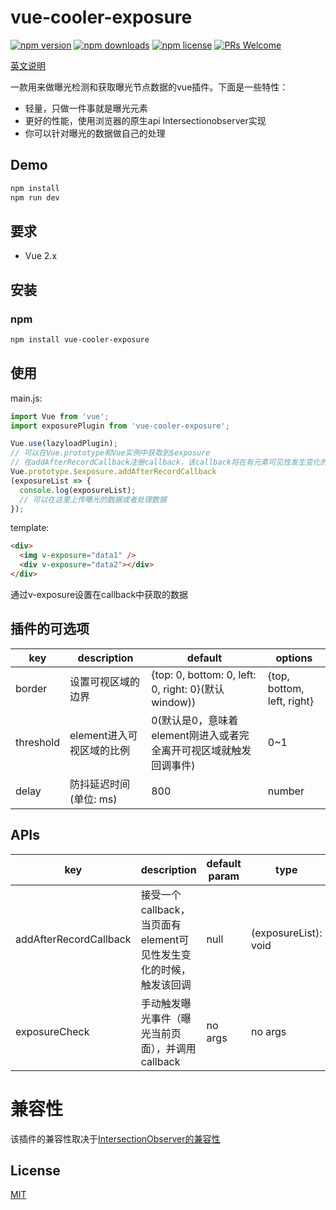 # vue-cooler-exposure

[![npm version](https://img.shields.io/npm/v/vue-cooler-exposure.svg?style=flat-square)](https://www.npmjs.com/package/vue-cooler-exposure)
[![npm downloads](https://img.shields.io/npm/dm/vue-cooler-exposure.svg?style=flat-square)](https://www.npmjs.com/package/vue-cooler-exposure)
[![npm license](https://img.shields.io/npm/l/vue-cooler-exposure?style=flat-square)](https://www.npmjs.com/package/vue-cooler-exposure)
[![PRs Welcome](https://img.shields.io/badge/PRs-welcome-brightgreen.svg?style=flat-square)](http://makeapullrequest.com)

[英文说明](./README.md)

一款用来做曝光检测和获取曝光节点数据的vue插件。下面是一些特性：
- 轻量，只做一件事就是曝光元素
- 更好的性能，使用浏览器的原生api Intersectionobserver实现
- 你可以针对曝光的数据做自己的处理

## Demo
```bash
npm install
npm run dev
```

## 要求
- Vue 2.x


## 安装
### npm
```bash
npm install vue-cooler-exposure
```


## 使用
main.js:
```javascript
import Vue from 'vue';
import exposurePlugin from 'vue-cooler-exposure';

Vue.use(lazyloadPlugin);
// 可以在Vue.prototype和Vue实例中获取到$exposure
// 在addAfterRecordCallback注册callback，该callback将在有元素可见性发生变化的时候被调用
Vue.prototype.$exposure.addAfterRecordCallback
(exposureList => {
  console.log(exposureList);
  // 可以在这里上传曝光的数据或者处理数据
});
```

template:
```html
<div>
  <img v-exposure="data1" />
  <div v-exposure="data2"></div>
</div>
```
通过v-exposure设置在callback中获取的数据


## 插件的可选项
|key|description|default|options|
|---|-----------|-------|-------|
|border|设置可视区域的边界|{top: 0, bottom: 0, left: 0, right: 0}(默认window))|{top, bottom, left, right}|
|threshold|element进入可视区域的比例|0(默认是0，意味着element刚进入或者完全离开可视区域就触发回调事件)|0~1|
|delay|防抖延迟时间(单位: ms)|800|number|

## APIs
|key|description|default param|type|
|---|-----------|-------|-------|
|addAfterRecordCallback|接受一个callback，当页面有element可见性发生变化的时候，触发该回调|null|(exposureList): void|
|exposureCheck|手动触发曝光事件（曝光当前页面），并调用callback|no args|no args|

# 兼容性
该插件的兼容性取决于[IntersectionObserver的兼容性](https://caniuse.com/intersectionobserver)

## License
[MIT](./LICENSE)
